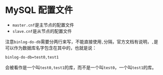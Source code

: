 # MySQL 配置文件

- `master.cnf`是主节点的配置文件
- `slave.cnf`是从节点的配置文件

注意`binlog-do-db`需要分两行来写，不能直接使用`,`分隔，官方文档有说明，`,`是可以作为数据库名字包含在其中的，也就是说：
```bash
binlog-do-db=test0,test1
```
会被看作是一个叫`test0,test1`的库，而不是一个叫`test0`，一个叫`test1`的库。
